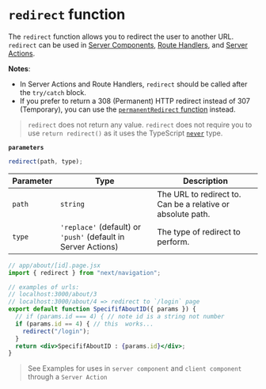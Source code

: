 # `redirect` function

The `redirect` function allows you to redirect the user to another URL. `redirect` can be used in [Server Components](https://nextjs.org/docs/app/building-your-application/rendering/server-components), [Route Handlers](https://nextjs.org/docs/app/building-your-application/routing/route-handlers), and [Server Actions](https://nextjs.org/docs/app/building-your-application/data-fetching/server-actions-and-mutations).

**Notes**:

- In Server Actions and Route Handlers, `redirect` should be called after the `try/catch` block.
- If you prefer to return a 308 (Permanent) HTTP redirect instead of 307 (Temporary), you can use the [`permanentRedirect` function](https://nextjs.org/docs/app/api-reference/functions/permanentRedirect) instead.

> `redirect` does not return any value. `redirect` does not require you to use `return redirect()` as it uses the TypeScript [`never`](https://www.typescriptlang.org/docs/handbook/2/functions.html#never) type.

**`parameters`**

```js
redirect(path, type);
```

| Parameter | Type                                                          | Description                                                 |
| --------- | ------------------------------------------------------------- | ----------------------------------------------------------- |
| `path`    | `string`                                                      | The URL to redirect to. Can be a relative or absolute path. |
| `type`    | `'replace'` (default) or `'push'` (default in Server Actions) | The type of redirect to perform.                            |

```jsx
// app/about/[id].page.jsx
import { redirect } from "next/navigation";

// examples of urls:
// localhost:3000/about/3
// localhost:3000/about/4 => redirect to `/login` page
export default function SpecififAboutID({ params }) {
  // if (params.id === 4) { // note id is a string not number
  if (params.id == 4) { // this  works...
    redirect("/login");
  }
  return <div>SpecififAboutID : {params.id}</div>;
}
```

> See Examples for uses in `server component` and `client component` through a `Server Action`

